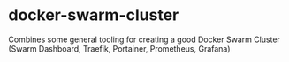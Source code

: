 # docker-swarm-cluster
Combines some general tooling for creating a good Docker Swarm Cluster (Swarm Dashboard, Traefik, Portainer, Prometheus, Grafana)
